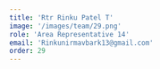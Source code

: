 ```yaml
---
title: 'Rtr Rinku Patel T'
image: '/images/team/29.png'
role: 'Area Representative 14'
email: 'Rinkunirmavbark13@gmail.com'
order: 29
---
```

